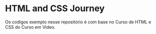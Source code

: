 # HTML and CSS Journey
 Os codigos exemplo nesse repositório é com base no Curso de HTML e CSS do Curso em Video.
